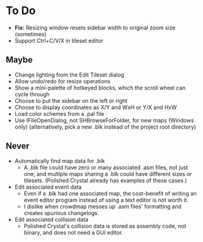 # To Do

* **Fix:** Resizing window resets sidebar width to original zoom size (sometimes)
* Support Ctrl+C/V/X in tileset editor


## Maybe

* Change lighting from the Edit Tileset dialog
* Allow undo/redo for resize operations
* Show a mini-palette of hotkeyed blocks, which the scroll wheel can cycle through
* Choose to put the sidebar on the left or right
* Choose to display coordinates as X/Y and WxH or Y/X and HxW
* Load color schemes from a .pal file
* Use IFileOpenDialog, not SHBrowseForFolder, for new maps (Windows only) (alternatively, pick a new .blk instead of the project root directory)


## Never

* Automatically find map data for .blk
   * A .blk file could have zero or many associated .asm files, not just one; and multiple maps sharing a .blk could have different sizes or tilesets. (Polished Crystal already has examples of these cases.)
* Edit associated event data
   * Even if a .blk had one associated map, the cost-benefit of writing an event editor program instead of using a text editor is not worth it.
   * I dislike when crowdmap messes up .asm files' formatting and creates spurious changelogs.
* Edit associated collision data
   * Polished Crystal's collision data is stored as assembly code, not binary, and does not need a GUI editor.
